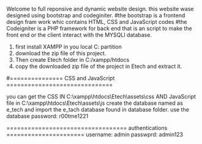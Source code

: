 Welcome to full reponsive and dynamic website design.
this website wase designed using bootstrap and codeginiter.
#the bootstrap is a frontend design fram work whic contains HTML, CSS and JavaScript codes
#the Codeigniter is a PHP framework for back end that is an script to make the front end or the client interact with the MYSQLI database.
1. first install XAMPP in you local C: partition 
2. download the zip file of this project.
3. Then create Etech folder in C:/xampp/htdocs
4. copy the downloaded zip file of the project in Etech and extract it.
   
#=============== CSS and JavaScript ==============================

you can get the CSS IN C:\xampp\htdocs\Etech\assets\css AND JavaScript file in C:\xampp\htdocs\Etech\assets\js
create the database named as e_tech and import the e_tach database found in database folder.
use the database password: r00tme1221

================================== authentications    ======================
username: admin
passwprd: admin123

